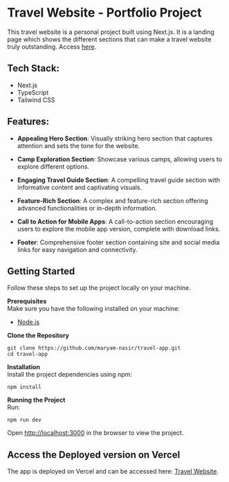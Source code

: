 # Travel Website - Portfolio Project

This travel website is a personal project built using Next.js. It is a landing page which shows the different sections that can make a travel website truly outstanding. Access [here]().

## Tech Stack:

- Next.js
- TypeScript
- Tailwind CSS

## Features:

- **Appealing Hero Section**: Visually striking hero section that captures attention and sets the tone for the website.

- **Camp Exploration Section**: Showcase various camps, allowing users to explore different options.

- **Engaging Travel Guide Section**: A compelling travel guide section with informative content and captivating visuals.

- **Feature-Rich Section**: A complex and feature-rich section offering advanced functionalities or in-depth information.

- **Call to Action for Mobile Apps**: A call-to-action section encouraging users to explore the mobile app version, complete with download links.

- **Footer**: Comprehensive footer section containing site and social media links for easy navigation and connectivity.

## Getting Started

Follow these steps to set up the project locally on your machine.

**Prerequisites**<br />
Make sure you have the following installed on your machine:

- [Node.js](https://nodejs.org/en)

**Clone the Repository**

```
git clone https://github.com/maryam-nasir/travel-app.git
cd travel-app
```

**Installation**<br />
Install the project dependencies using npm:

```
npm install
```

**Running the Project**<br />
Run:

```
npm run dev
```

Open [http://localhost:3000](http://localhost:3000) in the browser to view the project.

## Access the Deployed version on Vercel

The app is deployed on Vercel and can be accessed here: [Travel Website]().
